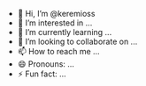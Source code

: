 - 👋 Hi, I’m @keremioss
- 👀 I’m interested in ...
- 🌱 I’m currently learning ...
- 💞️ I’m looking to collaborate on ...
- 📫 How to reach me ...
- 😄 Pronouns: ...
- ⚡ Fun fact: ...

<!---
keremioss/keremioss is a ✨ special ✨ repository because its `README.md` (this file) appears on your GitHub profile.
You can click the Preview link to take a look at your changes.
--->

